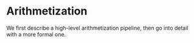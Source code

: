 # Arithmetization

We first describe a high-level arithmetization pipeline, then go into detail
with a more formal one.
